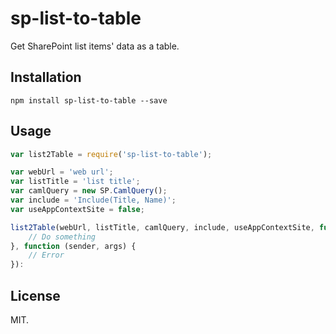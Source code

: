 # sp-list-to-table
Get SharePoint list items' data as a table.

## Installation
```
npm install sp-list-to-table --save
```

## Usage
```js
var list2Table = require('sp-list-to-table');

var webUrl = 'web url';
var listTitle = 'list title';
var camlQuery = new SP.CamlQuery();
var include = 'Include(Title, Name)'; 
var useAppContextSite = false;

list2Table(webUrl, listTitle, camlQuery, include, useAppContextSite, function (table) {
    // Do something
}, function (sender, args) {
    // Error
}):
```

## License
MIT.
